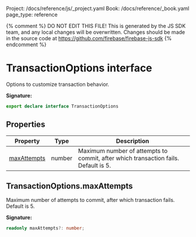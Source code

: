 Project: /docs/reference/js/_project.yaml
Book: /docs/reference/_book.yaml
page_type: reference

{% comment %}
DO NOT EDIT THIS FILE!
This is generated by the JS SDK team, and any local changes will be
overwritten. Changes should be made in the source code at
https://github.com/firebase/firebase-js-sdk
{% endcomment %}

# TransactionOptions interface
Options to customize transaction behavior.

<b>Signature:</b>

```typescript
export declare interface TransactionOptions 
```

## Properties

|  Property | Type | Description |
|  --- | --- | --- |
|  [maxAttempts](./firestore_lite.transactionoptions.md#transactionoptionsmaxattempts) | number | Maximum number of attempts to commit, after which transaction fails. Default is 5. |

## TransactionOptions.maxAttempts

Maximum number of attempts to commit, after which transaction fails. Default is 5.

<b>Signature:</b>

```typescript
readonly maxAttempts?: number;
```
